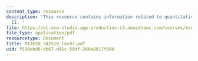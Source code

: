 ```yaml
---
content_type: resource
description: 'This resource contains information related to quantitative network fundamentals
  II. '
file: https://ol-ocw-studio-app-production.s3.amazonaws.com/courses/esd-342-network-representations-of-complex-engineering-systems-spring-2010/f530ebd6db67d41c59df260a8b17f30b_MITESD_342S10_lec07.pdf
file_type: application/pdf
resourcetype: Document
title: MITESD_342S10_lec07.pdf
uid: f530ebd6-db67-d41c-59df-260a8b17f30b
---
```

